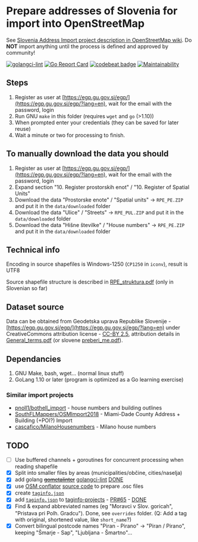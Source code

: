 # Prepare addresses of Slovenia for import into OpenStreetMap

See [Slovenia Address Import project description in OpenStreetMap wiki](https://wiki.openstreetmap.org/wiki/Slovenia_Address_Import).
Do **NOT** import anything until the process is defined and approved by community!

[![golangci-lint](https://github.com/openstreetmap-si/GursAddressesForOSM/actions/workflows/golangci-lint.yml/badge.svg)](https://github.com/openstreetmap-si/GursAddressesForOSM/actions/workflows/golangci-lint.yml)
[![Go Report Card](https://goreportcard.com/badge/github.com/openstreetmap-si/GursAddressesForOSM)](https://goreportcard.com/report/github.com/openstreetmap-si/GursAddressesForOSM)
[![codebeat badge](https://codebeat.co/badges/ef6316aa-ab76-4f86-9c04-cac31f7942c0)](https://codebeat.co/projects/github-com-openstreetmap-si-gursaddressesforosm-master)
[![Maintainability](https://api.codeclimate.com/v1/badges/9f6ae8b5b2c751481e6c/maintainability)](https://codeclimate.com/github/openstreetmap-si/GursAddressesForOSM/maintainability)

## Steps

1. Register as user at [https://egp.gu.gov.si/egp/](https://egp.gu.gov.si/egp/?lang=en), wait for the email with the password, login
2. Run GNU `make` in this folder (requires `wget` and `go` (>1.10))
3. When prompted enter your credentials (they can be saved for later reuse)
4. Wait a minute or two for processing to finish.

## To manually download the data you should

1. Register as user at [https://egp.gu.gov.si/egp/](https://egp.gu.gov.si/egp/?lang=en), wait for the email with the password, login
2. Expand section "10. Register prostorskih enot" / "10. Register of Spatial Units"
3. Download the data "Prostorske enote" / "Spatial units" -> `RPE_PE.ZIP` and put it in the `data/downloaded` folder
4. Download the data "Ulice" / "Streets" -> `RPE_PUL.ZIP` and put it in the `data/downloaded` folder
5. Download the data "Hišne številke" / "House numbers" -> `RPE_PE.ZIP` and put it in the `data/downloaded` folder

## Technical info

Encoding in source shapefiles is Windows-1250 (`CP1250` in `iconv`), result is UTF8

Source shapefile structure is described in [RPE_struktura.pdf](http://www.e-prostor.gov.si/fileadmin/struktura/RPE_struktura.pdf) (only in Slovenian so far)

## Dataset source

Data can be obtained from Geodetska  uprava  Republike  Slovenije - [https://egp.gu.gov.si/egp/](https://egp.gu.gov.si/egp/?lang=en) under CreativeCommons attribution license - [CC-BY 2.5](http://creativecommons.org/licenses/by/2.5/si/legalcode), attribution details in  [General_terms.pdf](http://www.e-prostor.gov.si/fileadmin/struktura/ANG/General_terms.pdf) (or slovene [preberi_me.pdf](http://www.e-prostor.gov.si/fileadmin/struktura/preberi_me.pdf)).

## Dependancies

1. GNU Make, bash, wget... (normal linux stuff)
2. GoLang 1.10 or later (program is optimized as a Go learning exercise)

### Similar import projects

* [pnoll1/bothell_import](https://github.com/pnoll1/bothell_import) - house numbers and building outlines
* [SouthFLMappers/OSMImport2018](https://github.com/SouthFLMappers/OSMImport2018) - Miami-Dade County Address + Building (+POI?) Import
* [cascafico/MilanoHousenumbers](https://github.com/cascafico/MilanoHousenumbers) - Milano house numbers

## TODO

* [ ] Use buffered channels + goroutines for concurrent processing when reading shapefile
* [X] Split into smaller files by areas (municipalities/občine, cities/naselja)
* [X] add golang ~~[gometalinter](https://github.com/alecthomas/gometalinter)~~ [golangci-lint](https://github.com/golangci/golangci-lint) [DONE](https://github.com/openstreetmap-si/GursAddressesForOSM/commit/dcd875f7adc7ddcfb346ff213ffbafb9ce248f6a)
* [X] use [OSM conflator](https://wiki.openstreetmap.org/wiki/OSM_Conflator) [source code](https://github.com/mapsme/osm_conflate) to prepare .osc files
* [X] create [`taginfo.json`](taginfo.json)
* [X] add [`taginfo.json`](https://raw.githubusercontent.com/openstreetmap-si/GursAddressesForOSM/master/taginfo.json) to [taginfo-projects](https://github.com/taginfo/taginfo-projects) - [PR#65](https://github.com/taginfo/taginfo-projects/pull/65) - [DONE](https://taginfo.openstreetmap.org/projects/slovenia_address_import)
* [X] Find & expand abbreviated names (eg "Moravci v Slov. goricah", "Pristava pri Polh. Gradcu"). Done, see `overrides` folder. (Q: Add a tag with original, shortened value, like `short_name`?)
* [X] Convert bilingual postcode names "Piran - Pirano" -> "Piran / Pirano", keeping "Šmarje - Sap", "Ljubljana - Šmartno"...
